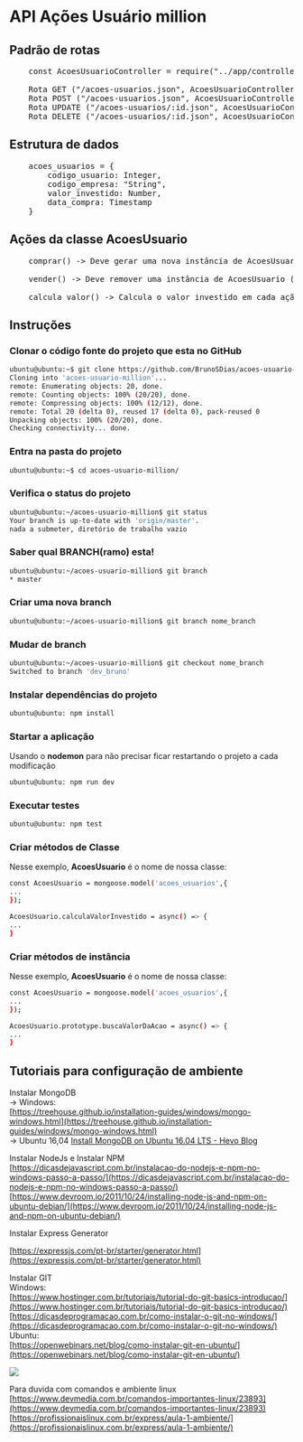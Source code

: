 
# API Ações Usuário million

## Padrão de rotas
<pre>
	const AcoesUsuarioController = require("../app/controllers/acoes_usuario_controller");
	
	Rota GET ("/acoes-usuarios.json", AcoesUsuarioController.index);
	Rota POST ("/acoes-usuarios.json", AcoesUsuarioController.create);
	Rota UPDATE ("/acoes-usuarios/:id.json", AcoesUsuarioController.update);
	Rota DELETE ("/acoes-usuarios/:id.json", AcoesUsuarioController.delete);
</pre>

## Estrutura de dados
<pre>
	acoes_usuarios = {
		codigo_usuario: Integer,
		codigo_empresa: "String",
		valor_investido: Number,
		data_compra: Timestamp
	}
</pre>

## Ações da classe AcoesUsuario
<pre>
	comprar() -> Deve gerar uma nova instância de AcoesUsuario (Deve alterar também o valor em conta, mas ainda vai ser implementado)
	
	vender() -> Deve remover uma instância de AcoesUsuario (Deve alterar também o valor em conta, mas ainda vai ser implementado)
	
	calcula_valor() -> Calcula o valor investido em cada ação x a taxa de juros da ação diáriamente (valor deve ser calculado quando o pregão é fechado, 18h)
</pre>


## Instruções

### Clonar o código fonte do projeto que esta no GitHub  
```sh
ubuntu@ubuntu:~$ git clone https://github.com/BrunoSDias/acoes-usuario-million.git
Cloning into 'acoes-usuario-million'...  
remote: Enumerating objects: 20, done.  
remote: Counting objects: 100% (20/20), done.  
remote: Compressing objects: 100% (12/12), done.  
remote: Total 20 (delta 0), reused 17 (delta 0), pack-reused 0  
Unpacking objects: 100% (20/20), done.  
Checking connectivity... done.  
```
### Entra na pasta do projeto  
```sh
ubuntu@ubuntu:~$ cd acoes-usuario-million/  
```  
### Verifica o status do projeto   
```sh
ubuntu@ubuntu:~/acoes-usuario-million$ git status  
Your branch is up-to-date with 'origin/master'.  
nada a submeter, diretório de trabalho vazio
```
### Saber qual  BRANCH(ramo) esta!  
```sh
ubuntu@ubuntu:~/acoes-usuario-million$ git branch   
* master 
```
### Criar uma nova branch
```sh
ubuntu@ubuntu:~/acoes-usuario-million$ git branch nome_branch
```
### Mudar de branch
```sh
ubuntu@ubuntu:~/acoes-usuario-million$ git checkout nome_branch
Switched to branch 'dev_bruno'  
  ```
  ### Instalar dependências do projeto
  ```sh
ubuntu@ubuntu: npm install  
```
  ### Startar a aplicação
  Usando o **nodemon** para não precisar ficar restartando o projeto a cada modificação  
  ```sh
ubuntu@ubuntu: npm run dev  
```
### Executar testes
  ```sh
ubuntu@ubuntu: npm test  
```

### Criar métodos de Classe
Nesse exemplo, **AcoesUsuario** é o nome de nossa classe:
  ```sh
const AcoesUsuario = mongoose.model('acoes_usuarios',{
...          
});

AcoesUsuario.calculaValorInvestido = async() => {
...
}
```
### Criar métodos de instância
Nesse exemplo, **AcoesUsuario** é o nome de nossa classe:
  ```sh
const AcoesUsuario = mongoose.model('acoes_usuarios',{
...          
});

AcoesUsuario.prototype.buscaValorDaAcao = async() => {
...
}
```




## Tutoriais para configuração de ambiente

Instalar MongoDB  
-> Windows:  
[https://treehouse.github.io/installation-guides/windows/mongo-windows.html](https://treehouse.github.io/installation-guides/windows/mongo-windows.html)  
-> Ubuntu 16,04
[Install MongoDB on Ubuntu 16.04 LTS - Hevo Blog](https://hevodata.com/blog/install-mongodb-on-ubuntu/)
  
Instalar NodeJs e Instalar NPM  
[https://dicasdejavascript.com.br/instalacao-do-nodejs-e-npm-no-windows-passo-a-passo/](https://dicasdejavascript.com.br/instalacao-do-nodejs-e-npm-no-windows-passo-a-passo/)  
[https://www.devroom.io/2011/10/24/installing-node-js-and-npm-on-ubuntu-debian/](https://www.devroom.io/2011/10/24/installing-node-js-and-npm-on-ubuntu-debian/)  
  
Instalar Express  Generator
  
[https://expressjs.com/pt-br/starter/generator.html](https://expressjs.com/pt-br/starter/generator.html)
  
Instalar GIT  
Windows:  
[https://www.hostinger.com.br/tutoriais/tutorial-do-git-basics-introducao/](https://www.hostinger.com.br/tutoriais/tutorial-do-git-basics-introducao/)  
[https://dicasdeprogramacao.com.br/como-instalar-o-git-no-windows/](https://dicasdeprogramacao.com.br/como-instalar-o-git-no-windows/)  
Ubuntu:  
[https://openwebinars.net/blog/como-instalar-git-en-ubuntu/](https://openwebinars.net/blog/como-instalar-git-en-ubuntu/)

[![](blob:https://web.telegram.org/1ab61052-96a6-4c2f-8847-8f6c55a849c0)](https://hevodata.com/blog/install-mongodb-on-ubuntu/)

Para duvida com comandos e ambiente linux  
[https://www.devmedia.com.br/comandos-importantes-linux/23893](https://www.devmedia.com.br/comandos-importantes-linux/23893)
[https://profissionaislinux.com.br/express/aula-1-ambiente/](https://profissionaislinux.com.br/express/aula-1-ambiente/)
